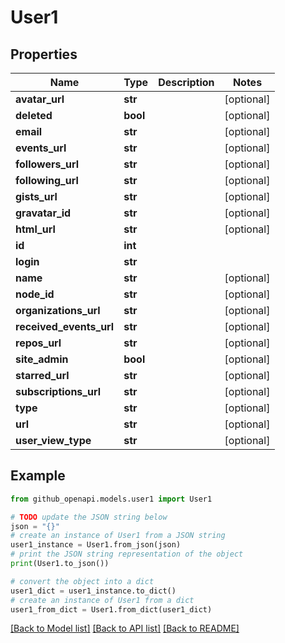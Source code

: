 # User1


## Properties

Name | Type | Description | Notes
------------ | ------------- | ------------- | -------------
**avatar_url** | **str** |  | [optional] 
**deleted** | **bool** |  | [optional] 
**email** | **str** |  | [optional] 
**events_url** | **str** |  | [optional] 
**followers_url** | **str** |  | [optional] 
**following_url** | **str** |  | [optional] 
**gists_url** | **str** |  | [optional] 
**gravatar_id** | **str** |  | [optional] 
**html_url** | **str** |  | [optional] 
**id** | **int** |  | 
**login** | **str** |  | 
**name** | **str** |  | [optional] 
**node_id** | **str** |  | [optional] 
**organizations_url** | **str** |  | [optional] 
**received_events_url** | **str** |  | [optional] 
**repos_url** | **str** |  | [optional] 
**site_admin** | **bool** |  | [optional] 
**starred_url** | **str** |  | [optional] 
**subscriptions_url** | **str** |  | [optional] 
**type** | **str** |  | [optional] 
**url** | **str** |  | [optional] 
**user_view_type** | **str** |  | [optional] 

## Example

```python
from github_openapi.models.user1 import User1

# TODO update the JSON string below
json = "{}"
# create an instance of User1 from a JSON string
user1_instance = User1.from_json(json)
# print the JSON string representation of the object
print(User1.to_json())

# convert the object into a dict
user1_dict = user1_instance.to_dict()
# create an instance of User1 from a dict
user1_from_dict = User1.from_dict(user1_dict)
```
[[Back to Model list]](../README.md#documentation-for-models) [[Back to API list]](../README.md#documentation-for-api-endpoints) [[Back to README]](../README.md)



